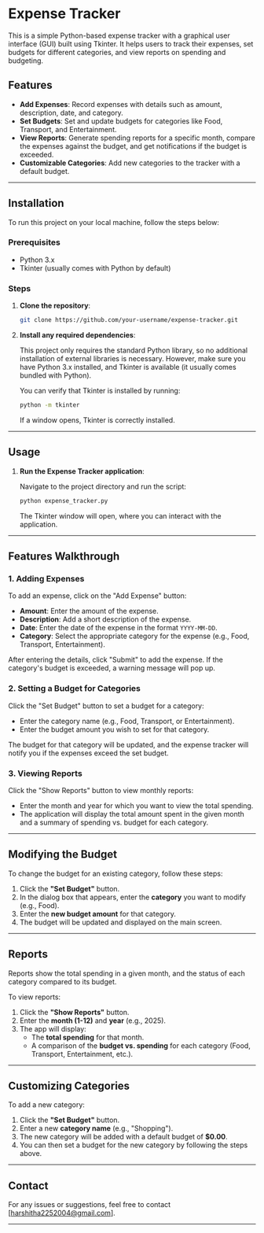 # Expense Tracker

This is a simple Python-based expense tracker with a graphical user interface (GUI) built using Tkinter. It helps users to track their expenses, set budgets for different categories, and view reports on spending and budgeting.

## Features

- **Add Expenses**: Record expenses with details such as amount, description, date, and category.
- **Set Budgets**: Set and update budgets for categories like Food, Transport, and Entertainment.
- **View Reports**: Generate spending reports for a specific month, compare the expenses against the budget, and get notifications if the budget is exceeded.
- **Customizable Categories**: Add new categories to the tracker with a default budget.

---

## Installation

To run this project on your local machine, follow the steps below:

### Prerequisites

- Python 3.x
- Tkinter (usually comes with Python by default)

### Steps

1. **Clone the repository**:
   
   ```bash
   git clone https://github.com/your-username/expense-tracker.git
   ```

2. **Install any required dependencies**:

   This project only requires the standard Python library, so no additional installation of external libraries is necessary. However, make sure you have Python 3.x installed, and Tkinter is available (it usually comes bundled with Python).

   You can verify that Tkinter is installed by running:

   ```bash
   python -m tkinter
   ```

   If a window opens, Tkinter is correctly installed.

---

## Usage

1. **Run the Expense Tracker application**:

   Navigate to the project directory and run the script:

   ```bash
   python expense_tracker.py
   ```

   The Tkinter window will open, where you can interact with the application.

---

## Features Walkthrough

### 1. Adding Expenses

To add an expense, click on the "Add Expense" button:

- **Amount**: Enter the amount of the expense.
- **Description**: Add a short description of the expense.
- **Date**: Enter the date of the expense in the format `YYYY-MM-DD`.
- **Category**: Select the appropriate category for the expense (e.g., Food, Transport, Entertainment).

After entering the details, click "Submit" to add the expense. If the category's budget is exceeded, a warning message will pop up.

### 2. Setting a Budget for Categories

Click the "Set Budget" button to set a budget for a category:

- Enter the category name (e.g., Food, Transport, or Entertainment).
- Enter the budget amount you wish to set for that category.

The budget for that category will be updated, and the expense tracker will notify you if the expenses exceed the set budget.

### 3. Viewing Reports

Click the "Show Reports" button to view monthly reports:

- Enter the month and year for which you want to view the total spending.
- The application will display the total amount spent in the given month and a summary of spending vs. budget for each category.

---

## Modifying the Budget

To change the budget for an existing category, follow these steps:

1. Click the **"Set Budget"** button.
2. In the dialog box that appears, enter the **category** you want to modify (e.g., Food).
3. Enter the **new budget amount** for that category.
4. The budget will be updated and displayed on the main screen.

---

## Reports

Reports show the total spending in a given month, and the status of each category compared to its budget.

To view reports:

1. Click the **"Show Reports"** button.
2. Enter the **month (1-12)** and **year** (e.g., 2025).
3. The app will display:
   - The **total spending** for that month.
   - A comparison of the **budget vs. spending** for each category (Food, Transport, Entertainment, etc.).

---

## Customizing Categories

To add a new category:

1. Click the **"Set Budget"** button.
2. Enter a new **category name** (e.g., "Shopping").
3. The new category will be added with a default budget of **$0.00**.
4. You can then set a budget for the new category by following the steps above.

---

## Contact

For any issues or suggestions, feel free to contact [harshitha2252004@gmail.com].

---
